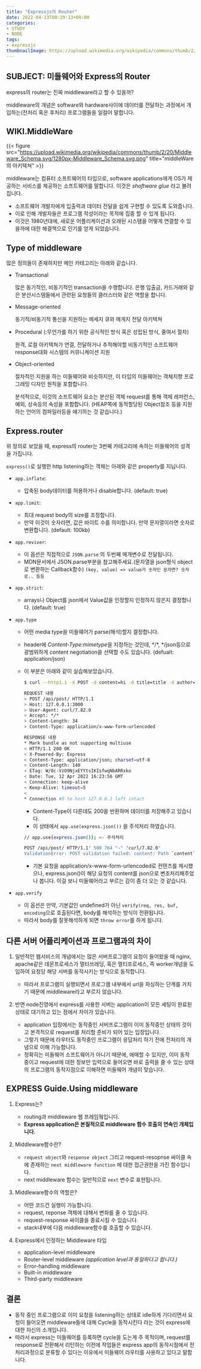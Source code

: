 ```yaml
---
title: "Expressjs의 Router"
date: 2022-04-13T00:29:13+09:00
categories:
- STUDY
- NODE
tags:
- expressjs
thumbnailImage: https://upload.wikimedia.org/wikipedia/commons/thumb/2/20/Middleware_Schema.svg/1280px-Middleware_Schema.svg.png
---
```


SUBJECT: 미들웨어와 Express의 Router
------------------------------------

express의 router는 진짜 middleware라고 할 수 있을까?

middleware의 개념은 software와 hardware사이에 데이터를 전달하는 과정에서 개입하는(전처리 혹은 후처리) 프로그램들을 일컬어 말합니다.


WIKI.MiddleWare
---------------
{{< figure src="https://upload.wikimedia.org/wikipedia/commons/thumb/2/20/Middleware_Schema.svg/1280px-Middleware_Schema.svg.png" title="middleWare의 아키텍쳐" >}}

   middleware는 컴퓨터 소프트웨어의 타입으로, software applications에게 OS가 제공하는 서비스를 제공하는 소프트웨어를 말합니다.
   이것은 *shoftware glue* 라고 불려집니다.

   - 소프트웨어 개발자에게 입출력과 데이터 전달을 쉽게 구현할 수 있도록 도와줍니다.
   - 이로 인해 개발자들은 프로그램 작성이라는 목적에 집중 할 수 있게 됩니다.
   - 이것은 1980년대에, 새로운 어플리케이션과 오래된 시스템을 어떻게 연결할 수 있을까에 대한 해결책으로 인기를 얻게 되었습니다.

Type of middleware
------------------

많은 정의들이 존재하지만 메인 카테고리는 아래와 같습니다.

   - Transactional

      많은 동기적인, 비동기적인 transaction을 수행합니다.
      은행 입출금, 카드거래와 같은 분산시스템들에서 관련된 요청들의 클러스터와 같은 역할을 합니다.

   - Message-oriented

      동기적/비동기적 통신을 지원하는 메세지 큐와 메게지 전달 아키텍쳐

   - Procedural (:무언가를 하기 위한 공식적인 방식 혹은 성립된 방식, 줄여서 절차)

     원격, 로컬 아키텍쳐가 연결, 전달하거나 추적해야할 비동기적인 소프트웨어 response대화 시스템의 커뮤니케이션 지원

   - Object-oriented

      절차적인 지원을 하는 미들웨어와 비슷하지만, 이 타입의 미들웨어는 객체지향 프로그래밍 디자인 원칙을 포함합니다.

      분석적으로, 이것의 소프트웨어 요소는 분산된 객체 request를 통해 객체 레퍼런스, 예외, 상속등의 속성을 포함합니다. (HEAP쪽에 동적할당된 Object참조 등을 지원하는 언어의 컴파일러등을 얘기하는 것 같습니다.)

Express.router
--------------

위 정의로 보았을 때, express의 router는 3번째 카테고리에 속하는 미들웨어의 성격을 가집니다.

``express()``로 실행한 http listening하는 객체는 아래와 같은 property를 지닙니다.

- ``app.inflate``:

   - 압축된 body데이터를 허용하거나 disable합니다. (default: true)
- ``app.limit``:

   - 최대 request body의 size를 조정합니다.
   - 만약 이것이 숫자라면, 값은 바이트 수를 의미합니다. 만약 문자열이라면 숫자로 변환합니다. (default: 100kb)
- ``app.reviver``:

   - 이 옵션은 직접적으로 ``JSON.parse`` 의 두번째 매개변수로 전달됩니다.
   - MDN문서에서 JSON.parse부분을 참고해주세요.(문자열을 json형식 object로 변환하는 Callback함수)
    ``(key, value) => value가 숫자인 문자면? 숫자로.. 등등``
- ``app.strict``:

   - arrays나 Object를 json에서 Value값을 인정할지 인정하지 않은지 결정합니다. (default: true)

- ``app.type``

   - 어떤 media type을 미들웨어가 parse(해석)할지 결정합니다.
   - header에 *Content-Type:mimetype*을 지정하는 것인데, \*/\*, \*/json등으로 광범위하게 content negotiation을 선택할 수도 있습니다. (defualt: application/json)
   - 이 부분은 아래와 같이 실습해보았습니다.
      ```bash
      $ curl --http1.1 -X POST -d content=hi -d title=title -d author=june 127.0.0.1:3000/api/post/ --verbose

      REQUEST 내용
      > POST /api/post/ HTTP/1.1
      > Host: 127.0.0.1:3000
      > User-Agent: curl/7.82.0
      > Accept: */*
      > Content-Length: 34
      > Content-Type: application/x-www-form-urlencoded

      RESPONSE 내용
      * Mark bundle as not supporting multiuse
      < HTTP/1.1 200 OK
      < X-Powered-By: Express
      < Content-Type: application/json; charset=utf-8
      < Content-Length: 140
      < ETag: W/8c-VzO9NjxEYYtsIKIsfwqNbARRxko
      < Date: Tue, 12 Apr 2022 16:23:56 GMT
      < Connection: keep-alive
      < Keep-Alive: timeout=5
      <
      * Connection #0 to host 127.0.0.1 left intact
      ```

      - Content-Type이 다른데도 200을 반환하며 데이터를 저장해주고 있습니다.
      - 이 상태에서 ``app.use(express.json())`` 을 주석처리 하였습니다.

      ```bash
      // app.use(express.json()); <- 주석처리

      POST /api/post/ HTTP/1.1" 500 764 "-" "curl/7.82.0"
      ValidationError: POST validation failed: content: Path `content` is required., title: Path `title` is required., author: Path `author` is required.
      ```

      - 기본 요청을 application/x-www-form-urlencoded로 컨텐츠를 제시했으나, express.json()이 해당 요청의 content를 json으로 변조처리해주었나 봅니다. 이걸 보니 미들웨어라고 부르는 감이 좀 더 오는 것 같습니다.

- ``app.verify``
    
   - 이 옵션은 만약, 기본값인 undefined가 아닌 ``verify(req, res, buf, encoding``으로 호출된다면, body를 해석하는 방식이 전환됩니다.
   - 따라서 body를 잘못해석하게 되면 ``throw error``를 하게 됩니다.

다른 서버 어플리케이션과 프로그램과의 차이
------------------------------------------

1. 일반적인 웹서비스의 개념에서는 많은 서버프로그램이 요청이 들어왔을 때 nginx, apache같은 데몬프로세스가 멀티쓰레딩, 혹은 멀티프로세스, 즉 worker개념을 도입하여 요청당 해당 서버를 동작시키는 방식으로 동작합니다.

   - 따라서 프로그램이 실행되면서 프로그램 내부에서 url을 파싱하는 단계를 거치기 때문에 middleware라고 부르지 않습니다.

2. 반면 node진영에서 express를 사용한 서버는 application이 모든 세팅이 완료된 상태로 대기하고 있는 점에서 차이가 있습니다.

   - application 입장에서는 동작중인 서버프로그램이 이미 동작중인 상태의 것이고 본격적으로 request를 처리할 준비가 되어 있는 입장입니다.
   - 그렇기 때문에 라우터도 동작중인 프로그램이 응답처리 하기 전에 전처리의 개념으로 이해 가능합니다.
   - 정확히는 미들웨어 소프트웨어가 아니기 때문에, 애매할 수 있지만, 이미 동작 중이고 request에 대한 정보만 입력으로 들어오면 바로 출력을 줄 수 있는 상태의 프로그램의 동작지점으로 이해하면 미들웨어 개념이 맞습니다.

EXPRESS Guide.Using middleware
------------------------------

1. Express는?

   - routing과 middleware 웹 프레임웤입니다.
   - **Express application은 본질적으로 middleware 함수 호출의 연속인 개체입니다.**

2. Middleware함수란?

   - ``request object``와 ``response object`` 그리고 request-resopnse 싸이클 속에 존재하는 ``next middleware function`` 에 대한 접근권한을 가진 함수입니다. 
   - next middleware 함수는 일반적으로 ``next`` 변수로 표현됩니다.

3. Middleware함수의 역할은?

   - 어떤 코드건 실행이 가능합니다.
   - request, reponse 객체에 대해서 변화를 줄 수 있습니다.
   - request-response 싸이클을 종료시킬 수 있습니다.
   - stack내부에 다음 middleware함수를 호출할 수 있습니다.

4. Express에서 인정하는 Middleware 타입

   - application-level middleware
   - Router-level middleware *(application level과 동일하다고 합니다.)*
   - Error-handling middleware
   - Built-in middleware
   - Third-party middleware

결론
---

- 동작 중인 프로그램으로 이미 요청을 listening하는 상태로 idle하게 기다리면서 요청이 들어오면 middleware들에 대해 Cycle을 동작시킨다 라는 것이 express에 대한 자신의 소개입니다.
- 따라서 express는 미들웨어를 등록하면 cycle을 도는게 주 목적이며, request를 response로 전환해서 리턴하는 이전에 작업들은 express app의 동작시점에서 전처리과정으로 분류할 수 있다는 이유에서 미들웨어 라우터를 사용하고 있다고 말합니다.


